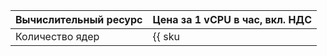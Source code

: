| Вычислительный ресурс | Цена за 1 vCPU в час, вкл. НДС |
|-----------------------|--------------------------------|
| Количество ядер       | {{ sku|KZT|datatransfer.compute.cpu.v1|string }} |